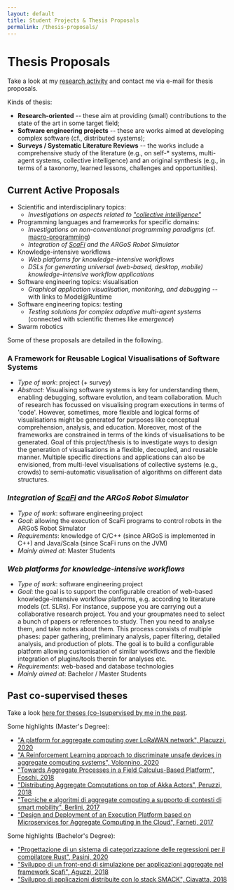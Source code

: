 ```yaml
---
layout: default
title: Student Projects & Thesis Proposals
permalink: /thesis-proposals/
---
```


# Thesis Proposals

Take a look at my [research activity](/research) and contact me via e-mail for thesis proposals.

Kinds of thesis:

- **Research-oriented** -- these aim at providing (small) contributions to the state of the art in some target field;
- **Software engineering projects** -- these are works aimed at developing complex software (cf., distributed systems);
- **Surveys / Systematic Literature Reviews** -- the works include a comprehensive study of the literature (e.g., on self-* systems, multi-agent systems, collective intelligence) and an original synthesis (e.g., in terms of a taxonomy, learned lessons, challenges and opportunities).

## Current Active Proposals

- Scientific and interdisciplinary topics:
    - *Investigations on aspects related to ["collective intelligence"](https://arxiv.org/pdf/2304.05147.pdf)*
- Programming languages and frameworks for specific domains:
    - *Investigations on non-conventional programming paradigms* (cf. [macro-programming](https://dl.acm.org/doi/10.1145/3579353))
    - *Integration of [ScaFi](https://scafi.github.io/) and the ARGoS Robot Simulator*
- Knowledge-intensive workflows
    - *Web platforms for knowledge-intensive workflows*
    - *DSLs for generating universal (web-based, desktop, mobile) knowledge-intensive workflow applications*
- Software engineering topics: visualisation
    - *Graphical application visualisation, monitoring, and debugging* -- with links to Model@Runtime
- Software engineering topics: testing
    - *Testing solutions for complex adaptive multi-agent systems* (connected with scientific themes like *emergence*)
- Swarm robotics

Some of these proposals are detailed in the following.

###  A Framework for Reusable Logical Visualisations of Software Systems

- *Type of work*: project (+ survey)
- *Abstract:* Visualising software systems is key for understanding them, enabling debugging, software evolution, and team collaboration. Much of research has focussed on visualising program executions in terms of 'code'. However, sometimes, more flexible and logical forms of visualisations might be generated for purposes like conceptual comprehension, analysis, and education. Moreover, most of the frameworks are constrained in terms of the kinds of visualisations to be generated. Goal of this project/thesis is to investigate ways to design the generation of visualisations in a flexible, decoupled, and reusable manner. Multiple specific directions and applications can also be envisioned, from multi-level visualisations of collective systems (e.g., crowds) to semi-automatic visualisation of algorithms on different data structures.

### *Integration of [ScaFi](https://scafi.github.io/) and the ARGoS Robot Simulator*

- *Type of work*: software engineering project
- *Goal*: allowing the execution of ScaFi programs to control robots in the ARGoS Robot Simulator
- *Requirements*: knowledge of C/C++ (since ARGoS is implemented in C++) and Java/Scala (since ScaFi runs on the JVM)
- *Mainly aimed at*: Master Students

### *Web platforms for knowledge-intensive workflows*

- *Type of work*: software engineering project
- *Goal*: the goal is to support the configurable creation of web-based knowledge-intensive workflow platforms, e.g. according to literature models (cf. SLRs).  For instance, suppose you are carrying out a collaborative research project. You and your groupmates need to select a bunch of papers or references to study. Then you need to analyse them, and take notes about them. This process consists of multiple phases: paper gathering, preliminary analysis, paper filtering, detailed analysis, and production of plots. The goal is to build a configurable platform allowing customisation of similar workflows and the flexible integration of plugins/tools therein for analyses etc.
- *Requirements*: web-based and database technologies
- *Mainly aimed at*: Bachelor / Master Students

## Past co-supervised theses

Take a look [here for theses (co-)supervised by me in the past](https://amslaurea.unibo.it/view/relatore/Casadei=3ARoberto=3A=3A/).

Some highlights (Master's Degree):

- ["A platform for aggregate computing over LoRaWAN network", Placuzzi, 2020](https://amslaurea.unibo.it/20484/)
- ["A Reinforcement Learning approach to discriminate unsafe devices in aggregate computing systems", Volonnino, 2020](https://amslaurea.unibo.it/20488/)
- ["Towards Aggregate Processes in a Field Calculus-Based Platform", Foschi, 2018](https://amslaurea.unibo.it/15725/)
- ["Distributing Aggregate Computations on top of Akka Actors", Peruzzi, 2018](https://amslaurea.unibo.it/17016/)
- ["Tecniche e algoritmi di aggregate computing a supporto di contesti di smart mobility", Berlini, 2017](https://amslaurea.unibo.it/14292/)
- ["Design and Deployment of an Execution Platform based on Microservices for Aggregate Computing in the Cloud", Farneti, 2017](https://amslaurea.unibo.it/12948/)

Some highlights (Bachelor's Degree):

- ["Progettazione di un sistema di categorizzazione delle regressioni per il compilatore Rust", Pasini, 2020](https://amslaurea.unibo.it/20886/)
- ["Sviluppo di un front-end di simulazione per applicazioni aggregate nel framework Scafi", Aguzzi, 2018](https://amslaurea.unibo.it/16824/)
- ["Sviluppo di applicazioni distribuite con lo stack SMACK", Ciavatta, 2018](https://amslaurea.unibo.it/16836/)
